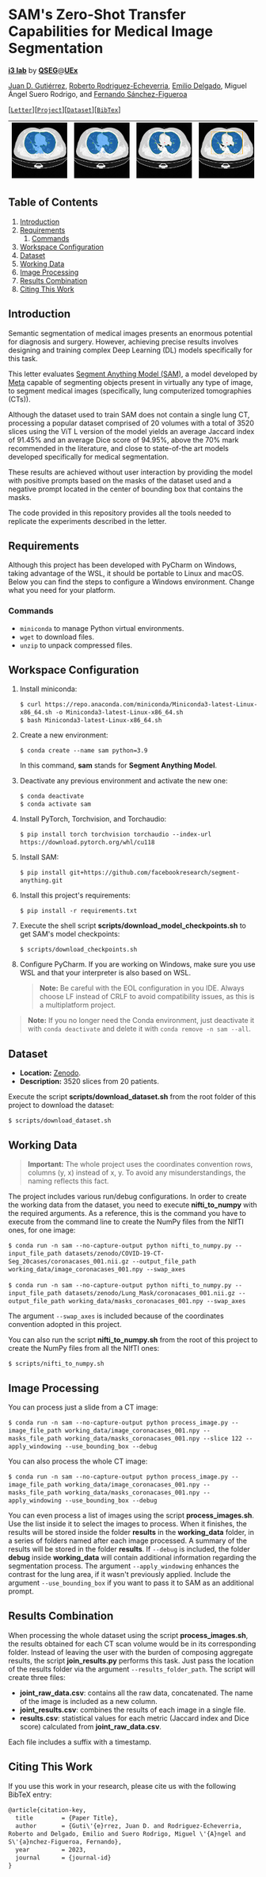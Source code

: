 # SAM's Zero-Shot Transfer Capabilities for Medical Image Segmentation

**[i3 lab][i3lab]** by **[QSEG][qseg]**@**[UEx][uex]**

[Juan D. Gutiérrez][jdg], [Roberto Rodriguez-Echeverria][rre], [Emilio Delgado][ed], Miguel Ángel Suero Rodrigo, and [Fernando Sánchez-Figueroa][fsf]

[[`Letter`][letter]][[`Project`][project]][[`Dataset`][dataset]][[`BibTex`][bibtex]]

| ![](images/slice_177_prediction_1.png) | ![](images/slice_177_prediction_2.png) | ![](images/slice_177_prediction_3.png) | ![](images/slice_177_prediction_4.png) |
|----------------------------------------|----------------------------------------|----------------------------------------|----------------------------------------|

[i3lab]: https://i3lab.unex.es/ "i3 lab"
[qseg]: https://quercusseg.unex.es/ "Quercus Software Engineering Group"
[uex]: https://www.unex.es/ "Universidad de Extremadura"

[jdg]: https://i3lab.unex.es/author/juan-d.-gutierrez/ "Juan D. Gutiérrez"
[rre]: https://i3lab.unex.es/author/roberto-rodriguez-echeverria/ "Roberto Rodriguez-Echeverria"
[ed]: https://i3lab.unex.es/author/emilio-delgado/ "Emilio Delgado"
[fsf]: https://i3lab.unex.es/author/fernando-sanchez-figueroa/ "Fernando Sánchez-Figueroa"

[letter]: https://i3lab.unex.es/ ""
[project]: https://i3lab.unex.es/project/sam-letter/ "SAM's IEEE Signal Processing Letters"
[dataset]: #dataset "Dataset"
[bibtex]: #citing-this-work "Citing This Work"

## Table of Contents

1. [Introduction](#introduction)
2. [Requirements](#requirements)
   1. [Commands](#commands)
3. [Workspace Configuration](#workspace-configuration)
4. [Dataset](#dataset)
5. [Working Data](#working-data)
6. [Image Processing](#image-processing)
7. [Results Combination](#results-combination)
8. [Citing This Work](#citing-this-work)

## Introduction

Semantic segmentation of medical images presents an enormous potential for diagnosis and surgery.
However, achieving precise results involves designing and training complex Deep Learning (DL) models specifically for this task.

This letter evaluates [Segment Anything Model (SAM)][sam], a model developed by [Meta][meta] capable of segmenting objects present in virtually any type of image, to segment medical images (specifically, lung computerized tomographies (CTs)).

Although the dataset used to train SAM does not contain a single lung CT, processing a popular dataset comprised of 20 volumes with a total of 3520 slices using the ViT L version of the model yields an average Jaccard index of 91.45% and an average Dice score of 94.95%, above the 70% mark recommended in the literature, and close to state-of-the art models developed specifically for medical segmentation.

These results are achieved without user interaction by providing the model with positive prompts based on the masks of the dataset used and a negative prompt located in the center of bounding box that contains the masks.

The code provided in this repository provides all the tools needed to replicate the experiments described in the letter.

[sam]: https://segment-anything.com/ "Segment Anything Model (SAM): a new AI model from Meta AI that can \"cut out\" any object, in any image, with a single click"
[meta]: https://ai.facebook.com/

## Requirements

Although this project has been developed with PyCharm on Windows, taking advantage of the WSL, it should be portable to Linux and macOS. Below you can find the steps to configure a Windows environment. Change what you need for your platform.

### Commands

- `miniconda` to manage Python virtual environments.
- `wget` to download files.
- `unzip` to unpack compressed files.

## Workspace Configuration

1. Install miniconda:

    ```shell
    $ curl https://repo.anaconda.com/miniconda/Miniconda3-latest-Linux-x86_64.sh -o Miniconda3-latest-Linux-x86_64.sh
    $ bash Miniconda3-latest-Linux-x86_64.sh
    ```

2. Create a new environment:

    ```shell
    $ conda create --name sam python=3.9
    ```

    In this command, **sam** stands for **Segment Anything Model**.

3. Deactivate any previous environment and activate the new one:

    ```shell
    $ conda deactivate
    $ conda activate sam
    ```

4. Install PyTorch, Torchvision, and Torchaudio:

    ```shell
    $ pip install torch torchvision torchaudio --index-url https://download.pytorch.org/whl/cu118
    ```

5. Install SAM:

    ```shell
    $ pip install git+https://github.com/facebookresearch/segment-anything.git
    ```

6. Install this project's requirements:

    ```shell
    $ pip install -r requirements.txt
    ```

7. Execute the shell script **scripts/download_model_checkpoints.sh** to get SAM's model checkpoints:

    ```shell
    $ scripts/download_checkpoints.sh
    ```

8. Configure PyCharm. If you are working on Windows, make sure you use WSL and that your interpreter is also based on WSL.

    > **Note:** Be careful with the EOL configuration in you IDE. Always choose LF instead of CRLF to avoid compatibility issues, as this is a multiplatform project.

> **Note:** If you no longer need the Conda environment, just deactivate it with `conda deactivate` and delete it with `conda remove -n sam --all`.

## Dataset

- **Location:** [Zenodo][dataset_location].
- **Description:** 3520 slices from 20 patients.

Execute the script **scripts/download_dataset.sh** from the root folder of this project to download the dataset:

```shell
$ scripts/download_dataset.sh
```

[dataset_location]: https://zenodo.org/record/3757476 "COVID-19 CT Lung and Infection Segmentation Dataset"

## Working Data

> **Important:** The whole project uses the coordinates convention rows, columns (y, x) instead of x, y. To avoid any misunderstandings, the naming reflects this fact.

The project includes various run/debug configurations. In order to create the working data from the dataset, you need to execute **nifti_to_numpy** with the required arguments. As a reference, this is the command you have to execute from the command line to create the NumPy files from the NIfTI ones, for one image:

```shell
$ conda run -n sam --no-capture-output python nifti_to_numpy.py --input_file_path datasets/zenodo/COVID-19-CT-Seg_20cases/coronacases_001.nii.gz --output_file_path working_data/image_coronacases_001.npy --swap_axes

$ conda run -n sam --no-capture-output python nifti_to_numpy.py --input_file_path datasets/zenodo/Lung_Mask/coronacases_001.nii.gz --output_file_path working_data/masks_coronacases_001.npy --swap_axes
```

The argument `--swap_axes` is included because of the coordinates convention adopted in this project.

You can also run the script **nifti_to_numpy.sh** from the root of this project to create the NumPy files from all the NIfTI ones:

```shell
$ scripts/nifti_to_numpy.sh
```

## Image Processing

You can process just a slide from a CT image:

```shell
$ conda run -n sam --no-capture-output python process_image.py --image_file_path working_data/image_coronacases_001.npy --masks_file_path working_data/masks_coronacases_001.npy --slice 122 --apply_windowing --use_bounding_box --debug 
```

You can also process the whole CT image:

```shell
$ conda run -n sam --no-capture-output python process_image.py --image_file_path working_data/image_coronacases_001.npy --masks_file_path working_data/masks_coronacases_001.npy --apply_windowing --use_bounding_box --debug 
```

You can even process a list of images using the script **process_images.sh**. Use the list inside it to select the images to process. When it finishes, the results will be stored inside the folder **results** in the **working_data** folder, in a series of folders named after each image processed. A summary of the results will be stored in the folder **results**. If `--debug` is included, the folder **debug** inside **working_data** will contain additional information regarding the segmentation process. The argument `--apply_windowing` enhances the contrast for the lung area, if it wasn't previously applied. Include the argument `--use_bounding_box` if you want to pass it to SAM as an additional prompt.

## Results Combination

When processing the whole dataset using the script **process_images.sh**, the results obtained for each CT scan volume would be in its corresponding folder. Instead of leaving the user with the burden of composing aggregate results, the script **join_results.py** performs this task. Just pass the location of the results folder via the argument `--results_folder_path`. The script will create three files:

- **joint_raw_data.csv**: contains all the raw data, concatenated. The name of the image is included as a new column.
- **joint_results.csv**: combines the results of each image in a single file.
- **results.csv**: statistical values for each metric (Jaccard index and Dice score) calculated from **joint_raw_data.csv**.

Each file includes a suffix with a timestamp.

## Citing This Work

If you use this work in your research, please cite us with the following BibTeX entry:

```
@article{citation-key,
  title        = {Paper Title},
  author       = {Guti\'{e}rrez, Juan D. and Rodriguez-Echeverria, Roberto and Delgado, Emilio and Suero Rodrigo, Miguel \'{A}ngel and S\'{a}nchez-Figueroa, Fernando},
  year         = 2023,
  journal      = {journal-id}
}
```
